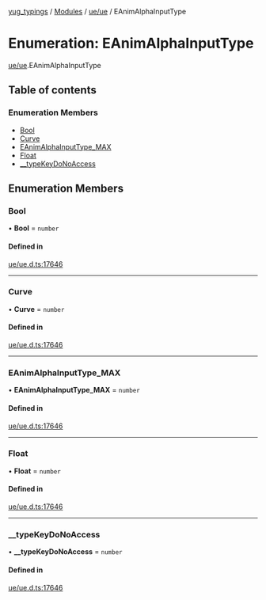 [yug_typings](../README.md) / [Modules](../modules.md) / [ue/ue](../modules/ue_ue.md) / EAnimAlphaInputType

# Enumeration: EAnimAlphaInputType

[ue/ue](../modules/ue_ue.md).EAnimAlphaInputType

## Table of contents

### Enumeration Members

- [Bool](ue_ue.EAnimAlphaInputType.md#bool)
- [Curve](ue_ue.EAnimAlphaInputType.md#curve)
- [EAnimAlphaInputType\_MAX](ue_ue.EAnimAlphaInputType.md#eanimalphainputtype_max)
- [Float](ue_ue.EAnimAlphaInputType.md#float)
- [\_\_typeKeyDoNoAccess](ue_ue.EAnimAlphaInputType.md#__typekeydonoaccess)

## Enumeration Members

### Bool

• **Bool** = `number`

#### Defined in

[ue/ue.d.ts:17646](https://github.com/YugMetaverse/yug_typings/blob/b7d9b19/ue/ue.d.ts#L17646)

___

### Curve

• **Curve** = `number`

#### Defined in

[ue/ue.d.ts:17646](https://github.com/YugMetaverse/yug_typings/blob/b7d9b19/ue/ue.d.ts#L17646)

___

### EAnimAlphaInputType\_MAX

• **EAnimAlphaInputType\_MAX** = `number`

#### Defined in

[ue/ue.d.ts:17646](https://github.com/YugMetaverse/yug_typings/blob/b7d9b19/ue/ue.d.ts#L17646)

___

### Float

• **Float** = `number`

#### Defined in

[ue/ue.d.ts:17646](https://github.com/YugMetaverse/yug_typings/blob/b7d9b19/ue/ue.d.ts#L17646)

___

### \_\_typeKeyDoNoAccess

• **\_\_typeKeyDoNoAccess** = `number`

#### Defined in

[ue/ue.d.ts:17646](https://github.com/YugMetaverse/yug_typings/blob/b7d9b19/ue/ue.d.ts#L17646)
